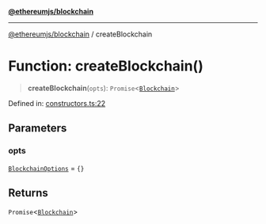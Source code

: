 [**@ethereumjs/blockchain**](../README.md)

***

[@ethereumjs/blockchain](../README.md) / createBlockchain

# Function: createBlockchain()

> **createBlockchain**(`opts`): `Promise`\<[`Blockchain`](../classes/Blockchain.md)\>

Defined in: [constructors.ts:22](https://github.com/Dargon789/ethereumjs-monorepo/blob/master/packages/blockchain/src/constructors.ts#L22)

## Parameters

### opts

[`BlockchainOptions`](../interfaces/BlockchainOptions.md) = `{}`

## Returns

`Promise`\<[`Blockchain`](../classes/Blockchain.md)\>
